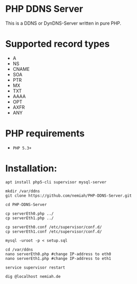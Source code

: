 PHP DDNS Server
==============

This is a DDNS or DynDNS-Server written in pure PHP.

Supported record types
====================

* A
* NS
* CNAME
* SOA
* PTR
* MX
* TXT
* AAAA
* OPT
* AXFR
* ANY

PHP requirements
================

* `PHP 5.3+`

Installation:
========
```
apt install php5-cli supervisor mysql-server

mkdir /var/ddns
git clone https://github.com/nemiah/PHP-DDNS-Server.git

cd PHP-DDNS-Server

cp serverEth0.php ../
cp serverEth1.php ../

cp serverEth0.conf /etc/supervisor/conf.d/
cp serverEth1.conf /etc/supervisor/conf.d/

mysql -uroot -p < setup.sql

cd /var/ddns
nano serverEth0.php #change IP-address to eth0
nano serverEth1.php #change IP-address to eth1

service supervisor restart

dig @localhost nemiah.de
```
